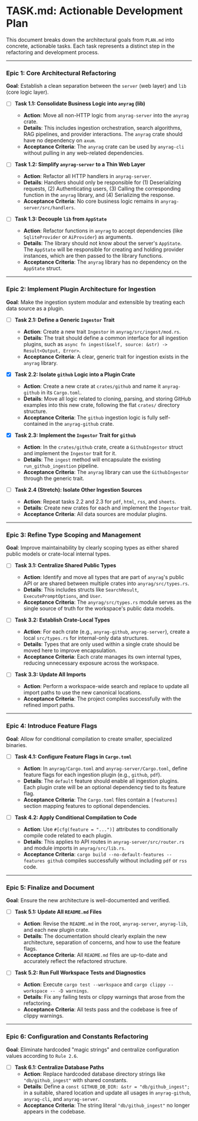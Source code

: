 # TASK.md: Actionable Development Plan

This document breaks down the architectural goals from `PLAN.md` into concrete, actionable tasks. Each task represents a distinct step in the refactoring and development process.

---

### Epic 1: Core Architectural Refactoring

**Goal**: Establish a clean separation between the `server` (web layer) and `lib` (core logic layer).

-   [ ] **Task 1.1: Consolidate Business Logic into `anyrag` (lib)**
    -   **Action**: Move all non-HTTP logic from `anyrag-server` into the `anyrag` crate.
    -   **Details**: This includes ingestion orchestration, search algorithms, RAG pipelines, and provider interactions. The `anyrag` crate should have no dependency on `axum`.
    -   **Acceptance Criteria**: The `anyrag` crate can be used by `anyrag-cli` without pulling in any web-related dependencies.

-   [ ] **Task 1.2: Simplify `anyrag-server` to a Thin Web Layer**
    -   **Action**: Refactor all HTTP handlers in `anyrag-server`.
    -   **Details**: Handlers should only be responsible for (1) Deserializing requests, (2) Authenticating users, (3) Calling the corresponding function in the `anyrag` library, and (4) Serializing the response.
    -   **Acceptance Criteria**: No core business logic remains in `anyrag-server/src/handlers`.

-   [ ] **Task 1.3: Decouple `lib` from `AppState`**
    -   **Action**: Refactor functions in `anyrag` to accept dependencies (like `SqliteProvider` or `AiProvider`) as arguments.
    -   **Details**: The library should not know about the server's `AppState`. The `AppState` will be responsible for creating and holding provider instances, which are then passed to the library functions.
    -   **Acceptance Criteria**: The `anyrag` library has no dependency on the `AppState` struct.

---

### Epic 2: Implement Plugin Architecture for Ingestion

**Goal**: Make the ingestion system modular and extensible by treating each data source as a plugin.

-   [ ] **Task 2.1: Define a Generic `Ingestor` Trait**
    -   **Action**: Create a new trait `Ingestor` in `anyrag/src/ingest/mod.rs`.
    -   **Details**: The trait should define a common interface for all ingestion plugins, such as `async fn ingest(&self, source: &str) -> Result<Output, Error>`.
    -   **Acceptance Criteria**: A clear, generic trait for ingestion exists in the `anyrag` library.

-   [x] **Task 2.2: Isolate `github` Logic into a Plugin Crate**
    -   **Action**: Create a new crate at `crates/github` and name it `anyrag-github` in its `Cargo.toml`.
    -   **Details**: Move all logic related to cloning, parsing, and storing GitHub examples into this new crate, following the flat `crates/` directory structure.
    -   **Acceptance Criteria**: The `github` ingestion logic is fully self-contained in the `anyrag-github` crate.

-   [x] **Task 2.3: Implement the `Ingestor` Trait for `github`**
    -   **Action**: In the `crates/github` crate, create a `GithubIngestor` struct and implement the `Ingestor` trait for it.
    -   **Details**: The `ingest` method will encapsulate the existing `run_github_ingestion` pipeline.
    -   **Acceptance Criteria**: The `anyrag` library can use the `GithubIngestor` through the generic trait.

-   [ ] **Task 2.4 (Stretch): Isolate Other Ingestion Sources**
    -   **Action**: Repeat tasks 2.2 and 2.3 for `pdf`, `html`, `rss`, and `sheets`.
    -   **Details**: Create new crates for each and implement the `Ingestor` trait.
    -   **Acceptance Criteria**: All data sources are modular plugins.

---

### Epic 3: Refine Type Scoping and Management

**Goal**: Improve maintainability by clearly scoping types as either shared public models or crate-local internal types.

-   [ ] **Task 3.1: Centralize Shared Public Types**
    -   **Action**: Identify and move all types that are part of `anyrag`'s public API or are shared between multiple crates into `anyrag/src/types.rs`.
    -   **Details**: This includes structs like `SearchResult`, `ExecutePromptOptions`, and `User`.
    -   **Acceptance Criteria**: The `anyrag/src/types.rs` module serves as the single source of truth for the workspace's public data models.

-   [ ] **Task 3.2: Establish Crate-Local Types**
    -   **Action**: For each crate (e.g., `anyrag-github`, `anyrag-server`), create a local `src/types.rs` for internal-only data structures.
    -   **Details**: Types that are only used within a single crate should be moved here to improve encapsulation.
    -   **Acceptance Criteria**: Each crate manages its own internal types, reducing unnecessary exposure across the workspace.

-   [ ] **Task 3.3: Update All Imports**
    -   **Action**: Perform a workspace-wide search and replace to update all import paths to use the new canonical locations.
    -   **Acceptance Criteria**: The project compiles successfully with the refined import paths.

---

### Epic 4: Introduce Feature Flags

**Goal**: Allow for conditional compilation to create smaller, specialized binaries.

-   [ ] **Task 4.1: Configure Feature Flags in `Cargo.toml`**
    -   **Action**: In `anyrag/Cargo.toml` and `anyrag-server/Cargo.toml`, define feature flags for each ingestion plugin (e.g., `github`, `pdf`).
    -   **Details**: The `default` feature should enable all ingestion plugins. Each plugin crate will be an optional dependency tied to its feature flag.
    -   **Acceptance Criteria**: The `Cargo.toml` files contain a `[features]` section mapping features to optional dependencies.

-   [ ] **Task 4.2: Apply Conditional Compilation to Code**
    -   **Action**: Use `#[cfg(feature = "...")]` attributes to conditionally compile code related to each plugin.
    -   **Details**: This applies to API routes in `anyrag-server/src/router.rs` and module imports in `anyrag/src/lib.rs`.
    -   **Acceptance Criteria**: `cargo build --no-default-features --features github` compiles successfully without including `pdf` or `rss` code.

---

### Epic 5: Finalize and Document

**Goal**: Ensure the new architecture is well-documented and verified.

-   [ ] **Task 5.1: Update All `README.md` Files**
    -   **Action**: Revise the `README.md` in the root, `anyrag-server`, `anyrag-lib`, and each new plugin crate.
    -   **Details**: The documentation should clearly explain the new architecture, separation of concerns, and how to use the feature flags.
    -   **Acceptance Criteria**: All `README.md` files are up-to-date and accurately reflect the refactored structure.

-   [ ] **Task 5.2: Run Full Workspace Tests and Diagnostics**
    -   **Action**: Execute `cargo test --workspace` and `cargo clippy --workspace -- -D warnings`.
    -   **Details**: Fix any failing tests or clippy warnings that arose from the refactoring.
    -   **Acceptance Criteria**: All tests pass and the codebase is free of clippy warnings.

---

### Epic 6: Configuration and Constants Refactoring

**Goal**: Eliminate hardcoded "magic strings" and centralize configuration values according to `Rule 2.6`.

-   [ ] **Task 6.1: Centralize Database Paths**
    -   **Action**: Replace hardcoded database directory strings like `"db/github_ingest"` with shared constants.
    -   **Details**: Define a `const GITHUB_DB_DIR: &str = "db/github_ingest";` in a suitable, shared location and update all usages in `anyrag-github`, `anyrag-cli`, and `anyrag-server`.
    -   **Acceptance Criteria**: The string literal `"db/github_ingest"` no longer appears in the codebase.